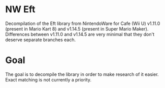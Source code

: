 # NW Eft
 Decompilation of the Eft library from NintendoWare for Cafe (Wii U) v1.11.0 (present in Mario Kart 8) and v1.14.5 (present in Super Mario Maker).  
 Differences between v1.11.0 and v1.14.5 are very minimal that they don't deserve separate branches each.  

# Goal
 The goal is to decompile the library in order to make research of it easier. Exact matching is not currently a priority.
